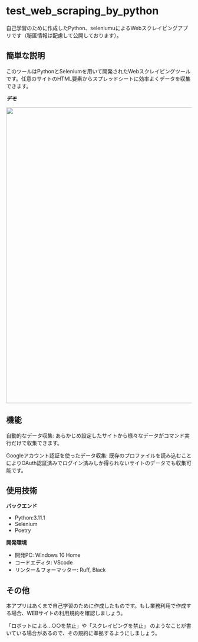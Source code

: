 # test_web_scraping_by_python
自己学習のために作成したPython、seleniumuによるWebスクレイピングアプリです（秘匿情報は配慮して公開しております）。

## 簡単な説明

このツールはPythonとSeleniumを用いて開発されたWebスクレイピングツールです。任意のサイトのHTML要素からスプレッドシートに効率よくデータを収集できます。

**_デモ_**

<img src="https://github.com/user-attachments/assets/3bfa96c2-8578-412b-9bb2-29c2ed499c92" width="800">

## 機能

自動的なデータ収集: あらかじめ設定したサイトから様々なデータがコマンド実行だけで収集できます。

Googleアカウント認証を使ったデータ収集: 既存のプロファイルを読み込むことによりOAuth認証済みでログイン済みしか得られないサイトのデータでも収集可能です。

## 使用技術

**バックエンド** 

- Python:3.11.1
- Selenium
- Poetry

**開発環境** 

- 開発PC: Windows 10 Home
- コードエディタ: VScode
- リンター＆フォーマッター: Ruff, Black

## その他

本アプリはあくまで自己学習のために作成したものです。もし業務利用で作成する場合、WEBサイトの利用規約を確認しましょう。

「ロボットによる...○○を禁止」や「スクレイピングを禁止」 のようなことが書いている場合があるので、その規約に準拠するようにしましょう。
